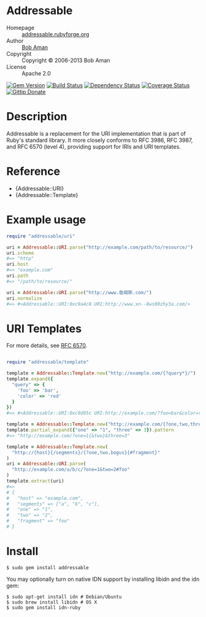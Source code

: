 # Addressable

<dl>
  <dt>Homepage</dt><dd><a href="http://addressable.rubyforge.org/">addressable.rubyforge.org</a></dd>
  <dt>Author</dt><dd><a href="mailto:bob@sporkmonger.com">Bob Aman</a></dd>
  <dt>Copyright</dt><dd>Copyright © 2006-2013 Bob Aman</dd>
  <dt>License</dt><dd>Apache 2.0</dd>
</dl>

[![Gem Version](https://badge.fury.io/rb/addressable.png)][gem]
[![Build Status](https://secure.travis-ci.org/sporkmonger/addressable.png?branch=master)][travis]
[![Dependency Status](https://gemnasium.com/sporkmonger/addressable.png?travis)][gemnasium]
[![Coverage Status](https://coveralls.io/repos/sporkmonger/addressable/badge.png?branch=master)][coveralls]
[![Gittip Donate](http://img.shields.io/gittip/sporkmonger.png)](https://www.gittip.com/sporkmonger/ "Support Open Source Development w/ Gittip")

[gem]: https://rubygems.org/gems/addressable
[travis]: http://travis-ci.org/sporkmonger/addressable
[gemnasium]: https://gemnasium.com/sporkmonger/addressable
[coveralls]: https://coveralls.io/r/sporkmonger/addressable

# Description

Addressable is a replacement for the URI implementation that is part of
Ruby's standard library. It more closely conforms to RFC 3986, RFC 3987, and
RFC 6570 (level 4), providing support for IRIs and URI templates.

# Reference

- {Addressable::URI}
- {Addressable::Template}

# Example usage

```ruby
require "addressable/uri"

uri = Addressable::URI.parse("http://example.com/path/to/resource/")
uri.scheme
#=> "http"
uri.host
#=> "example.com"
uri.path
#=> "/path/to/resource/"

uri = Addressable::URI.parse("http://www.詹姆斯.com/")
uri.normalize
#=> #<Addressable::URI:0xc9a4c8 URI:http://www.xn--8ws00zhy3a.com/>
```


# URI Templates

For more details, see [RFC 6570](https://www.rfc-editor.org/rfc/rfc6570.txt).


```ruby

require "addressable/template"

template = Addressable::Template.new("http://example.com/{?query*}/")
template.expand({
  "query" => {
    'foo' => 'bar',
    'color' => 'red'
  }
})
#=> #<Addressable::URI:0xc9d95c URI:http://example.com/?foo=bar&color=red>

template = Addressable::Template.new("http://example.com/{?one,two,three}/")
template.partial_expand({"one" => "1", "three" => 3}).pattern
#=> "http://example.com/?one=1{&two}&three=3"

template = Addressable::Template.new(
  "http://{host}{/segments}/{?one,two,bogus}{#fragment}"
)
uri = Addressable::URI.parse(
  "http://example.com/a/b/c/?one=1&two=2#foo"
)
template.extract(uri)
#=>
# {
#   "host" => "example.com",
#   "segments" => ["a", "b", "c"],
#   "one" => "1",
#   "two" => "2",
#   "fragment" => "foo"
# }
```

# Install

```console
$ sudo gem install addressable
```

You may optionally turn on native IDN support by installing libidn and the
idn gem:

```console
$ sudo apt-get install idn # Debian/Ubuntu
$ sudo brew install libidn # OS X
$ sudo gem install idn-ruby
```
